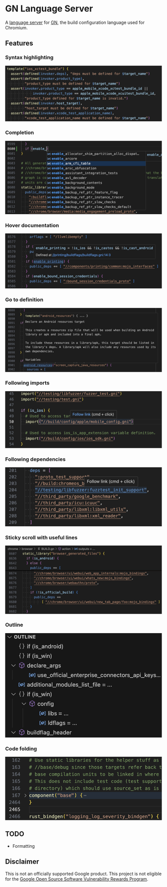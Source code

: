 # GN Language Server

A [language server](https://microsoft.github.io/language-server-protocol/) for
[GN](https://gn.googlesource.com/gn/),
the build configuration language used for Chromium.

## Features

### Syntax highlighting

![Syntax highlighting](./docs/screenshots/syntax_highlighting.png)

### Completion

![Completion](./docs/screenshots/completion.png)

### Hover documentation

![Hover documentation](./docs/screenshots/hover_documentation.png)

### Go to definition

![Go to definition](./docs/screenshots/go_to_definition.png)

### Following imports

![Following imports](./docs/screenshots/following_imports.png)

### Following dependencies

![Following dependencies](./docs/screenshots/following_dependencies.png)

### Sticky scroll with useful lines

![Sticky scroll with useful lines](./docs/screenshots/sticky_scroll.png)

### Outline

![Outline](./docs/screenshots/outline.png)

### Code folding

![Code folding](./docs/screenshots/code_folding.png)

## TODO

- Formatting

## Disclaimer

This is not an officially supported Google product. This project is not
eligible for the [Google Open Source Software Vulnerability Rewards
Program](https://bughunters.google.com/open-source-security).
